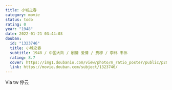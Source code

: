 ```yaml
---
title: 小城之春
category: movie
status: todo
rating: 0
year: "1948"
date: 2022-01-21 03:44:03
douban:
  id: "1323746"
  title: 小城之春
  subtitle: 1948 / 中国大陆 / 剧情 爱情 / 费穆 / 李纬 韦伟
  rating: 8.7
  cover: https://img1.doubanio.com/view/photo/m_ratio_poster/public/p2029605819.jpg
  link: https://movie.douban.com/subject/1323746/
---
```


Via tw 停云
